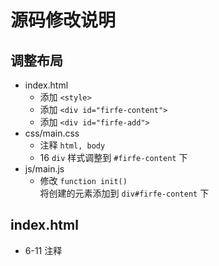# 源码修改说明

## 调整布局

- index.html
  - 添加 `<style>`
  - 添加 `<div id="firfe-content">`
  - 添加 `<div id="firfe-add">`
- css/main.css
  - 注释 `html, body`
  - 16 `div` 样式调整到 `#firfe-content` 下
- js/main.js
  - 修改 `function init()`  
    将创建的元素添加到 `div#firfe-content` 下

## index.html

- 6-11 注释

